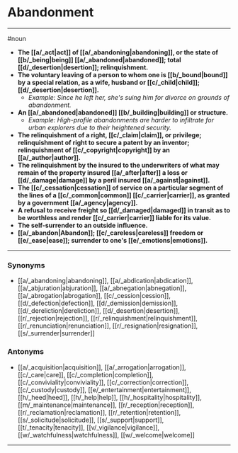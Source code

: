 # Abandonment
---
#noun
- **The [[a/_act|act]] of [[a/_abandoning|abandoning]], or the state of [[b/_being|being]] [[a/_abandoned|abandoned]]; total [[d/_desertion|desertion]]; relinquishment.**
- **The voluntary leaving of a person to whom one is [[b/_bound|bound]] by a special relation, as a wife, husband or [[c/_child|child]]; [[d/_desertion|desertion]].**
	- _Example: Since he left her, she's suing him for divorce on grounds of abandonment._
- **An [[a/_abandoned|abandoned]] [[b/_building|building]] or structure.**
	- _Example: High-profile abandonments are harder to infiltrate for urban explorers due to their heightened security._
- **The relinquishment of a right, [[c/_claim|claim]], or privilege; relinquishment of right to secure a patent by an inventor; relinquishment of [[c/_copyright|copyright]] by an [[a/_author|author]].**
- **The relinquishment by the insured to the underwriters of what may remain of the property insured [[a/_after|after]] a loss or [[d/_damage|damage]] by a peril insured [[a/_against|against]].**
- **The [[c/_cessation|cessation]] of service on a particular segment of the lines of a [[c/_common|common]] [[c/_carrier|carrier]], as granted by a government [[a/_agency|agency]].**
- **A refusal to receive freight so [[d/_damaged|damaged]] in transit as to be worthless and render [[c/_carrier|carrier]] liable for its value.**
- **The self-surrender to an outside influence.**
- **[[a/_abandon|Abandon]]; [[c/_careless|careless]] freedom or [[e/_ease|ease]]; surrender to one's [[e/_emotions|emotions]].**
---
### Synonyms
- [[a/_abandoning|abandoning]], [[a/_abdication|abdication]], [[a/_abjuration|abjuration]], [[a/_abnegation|abnegation]], [[a/_abrogation|abrogation]], [[c/_cession|cession]], [[d/_defection|defection]], [[d/_demission|demission]], [[d/_dereliction|dereliction]], [[d/_desertion|desertion]], [[r/_rejection|rejection]], [[r/_relinquishment|relinquishment]], [[r/_renunciation|renunciation]], [[r/_resignation|resignation]], [[s/_surrender|surrender]]
### Antonyms
- [[a/_acquisition|acquisition]], [[a/_arrogation|arrogation]], [[c/_care|care]], [[c/_completion|completion]], [[c/_conviviality|conviviality]], [[c/_correction|correction]], [[c/_custody|custody]], [[e/_entertainment|entertainment]], [[h/_heed|heed]], [[h/_help|help]], [[h/_hospitality|hospitality]], [[m/_maintenance|maintenance]], [[r/_reception|reception]], [[r/_reclamation|reclamation]], [[r/_retention|retention]], [[s/_solicitude|solicitude]], [[s/_support|support]], [[t/_tenacity|tenacity]], [[v/_vigilance|vigilance]], [[w/_watchfulness|watchfulness]], [[w/_welcome|welcome]]
---
